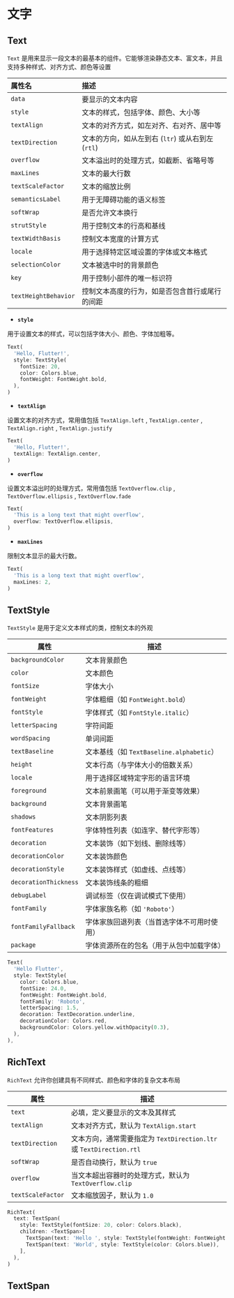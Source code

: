 # 文字



## Text

`Text` 是用来显示一段文本的最基本的组件。它能够渲染静态文本、富文本，并且支持多种样式、对齐方式、颜色等设置

| 属性名               | 描述                                              |
| :------------------- | :------------------------------------------------ |
| `data`               | 要显示的文本内容                                  |
| `style`              | 文本的样式，包括字体、颜色、大小等                |
| `textAlign`          | 文本的对齐方式，如左对齐、右对齐、居中等          |
| `textDirection`      | 文本的方向，如从左到右 (`ltr`) 或从右到左 (`rtl`) |
| `overflow`           | 文本溢出时的处理方式，如截断、省略号等            |
| `maxLines`           | 文本的最大行数                                    |
| `textScaleFactor`    | 文本的缩放比例                                    |
| `semanticsLabel`     | 用于无障碍功能的语义标签                          |
| `softWrap`           | 是否允许文本换行                                  |
| `strutStyle`         | 用于控制文本的行高和基线                          |
| `textWidthBasis`     | 控制文本宽度的计算方式                            |
| `locale`             | 用于选择特定区域设置的字体或文本格式              |
| `selectionColor`     | 文本被选中时的背景颜色                            |
| `key`                | 用于控制小部件的唯一标识符                        |
| `textHeightBehavior` | 控制文本高度的行为，如是否包含首行或尾行的间距    |

- **`style`**

用于设置文本的样式，可以包括字体大小、颜色、字体加粗等。

  ```dart
  Text(
    'Hello, Flutter!',
    style: TextStyle(
      fontSize: 20,
      color: Colors.blue,
      fontWeight: FontWeight.bold,
    ),
  )
  ```

- **`textAlign`**

设置文本的对齐方式，常用值包括 `TextAlign.left` , `TextAlign.center` , `TextAlign.right` , `TextAlign.justify`

  ```dart
  Text(
    'Hello, Flutter!',
    textAlign: TextAlign.center,
  )
  ```

- **`overflow`**

设置文本溢出时的处理方式，常用值包括 `TextOverflow.clip` , `TextOverflow.ellipsis` , `TextOverflow.fade`

  ```dart
  Text(
    'This is a long text that might overflow',
    overflow: TextOverflow.ellipsis,
  )
  ```

- **`maxLines`**
  

限制文本显示的最大行数。

  ```dart
  Text(
    'This is a long text that might overflow',
    maxLines: 2,
  )
  ```



## TextStyle

`TextStyle` 是用于定义文本样式的类，控制文本的外观

| 属性                  | 描述                                       |
| --------------------- | ------------------------------------------ |
| `backgroundColor`     | 文本背景颜色                               |
| `color`               | 文本颜色                                   |
| `fontSize`            | 字体大小                                   |
| `fontWeight`          | 字体粗细（如 `FontWeight.bold`）           |
| `fontStyle`           | 字体样式（如 `FontStyle.italic`）          |
| `letterSpacing`       | 字符间距                                   |
| `wordSpacing`         | 单词间距                                   |
| `textBaseline`        | 文本基线（如 `TextBaseline.alphabetic`）   |
| `height`              | 文本行高（与字体大小的倍数关系）           |
| `locale`              | 用于选择区域特定字形的语言环境             |
| `foreground`          | 文本前景画笔（可以用于渐变等效果）         |
| `background`          | 文本背景画笔                               |
| `shadows`             | 文本阴影列表                               |
| `fontFeatures`        | 字体特性列表（如连字、替代字形等）         |
| `decoration`          | 文本装饰（如下划线、删除线等）             |
| `decorationColor`     | 文本装饰颜色                               |
| `decorationStyle`     | 文本装饰样式（如虚线、点线等）             |
| `decorationThickness` | 文本装饰线条的粗细                         |
| `debugLabel`          | 调试标签（仅在调试模式下使用）             |
| `fontFamily`          | 字体家族名称（如 `'Roboto'`）              |
| `fontFamilyFallback`  | 字体家族回退列表（当首选字体不可用时使用） |
| `package`             | 字体资源所在的包名（用于从包中加载字体）   |

```dart
Text(
  'Hello Flutter',
  style: TextStyle(
    color: Colors.blue,
    fontSize: 24.0,
    fontWeight: FontWeight.bold,
    fontFamily: 'Roboto',
    letterSpacing: 1.5,
    decoration: TextDecoration.underline,
    decorationColor: Colors.red,
    backgroundColor: Colors.yellow.withOpacity(0.3),
  ),
),
```



## RichText

`RichText` 允许你创建具有不同样式、颜色和字体的复杂文本布局

| 属性              | 描述                                                         |
| ----------------- | ------------------------------------------------------------ |
| `text`            | 必填，定义要显示的文本及其样式                               |
| `textAlign`       | 文本对齐方式，默认为 `TextAlign.start`                       |
| `textDirection`   | 文本方向，通常需要指定为 `TextDirection.ltr` 或 `TextDirection.rtl` |
| `softWrap`        | 是否自动换行，默认为 `true`                                  |
| `overflow`        | 当文本超出容器时的处理方式，默认为 `TextOverflow.clip`       |
| `textScaleFactor` | 文本缩放因子，默认为 `1.0`                                   |

```dart
RichText(
  text: TextSpan(
    style: TextStyle(fontSize: 20, color: Colors.black),
    children: <TextSpan>[
      TextSpan(text: 'Hello ', style: TextStyle(fontWeight: FontWeight.bold)),
      TextSpan(text: 'World', style: TextStyle(color: Colors.blue)),
    ],
  ),
)

```



## TextSpan



